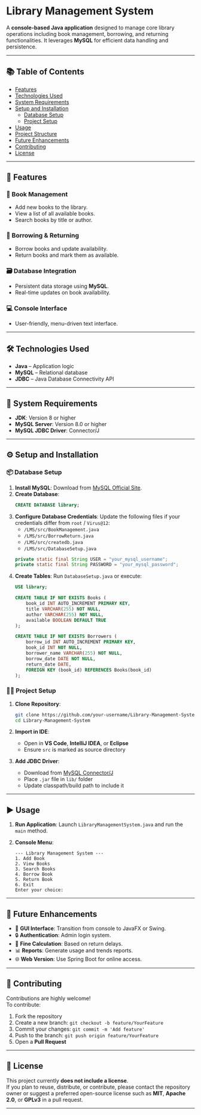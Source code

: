 # Library Management System

A **console-based Java application** designed to manage core library operations including book management, borrowing, and returning functionalities. It leverages **MySQL** for efficient data handling and persistence.

---

## 📚 Table of Contents

- [Features](#features)
- [Technologies Used](#technologies-used)
- [System Requirements](#system-requirements)
- [Setup and Installation](#setup-and-installation)
  - [Database Setup](#database-setup)
  - [Project Setup](#project-setup)
- [Usage](#usage)
- [Project Structure](#project-structure)
- [Future Enhancements](#future-enhancements)
- [Contributing](#contributing)
- [License](#license)

---

## 🚀 Features

### 📘 Book Management
- Add new books to the library.
- View a list of all available books.
- Search books by title or author.

### 📗 Borrowing & Returning
- Borrow books and update availability.
- Return books and mark them as available.

### 🗃️ Database Integration
- Persistent data storage using **MySQL**.
- Real-time updates on book availability.

### 💻 Console Interface
- User-friendly, menu-driven text interface.

---

## 🛠 Technologies Used

- **Java** – Application logic
- **MySQL** – Relational database
- **JDBC** – Java Database Connectivity API

---

## 🧰 System Requirements

- **JDK**: Version 8 or higher
- **MySQL Server**: Version 8.0 or higher
- **MySQL JDBC Driver**: Connector/J

---

## ⚙️ Setup and Installation

### 📦 Database Setup

1. **Install MySQL**: Download from [MySQL Official Site](https://www.mysql.com/).
2. **Create Database**:
    ```sql
    CREATE DATABASE library;
    ```
3. **Configure Database Credentials**:
    Update the following files if your credentials differ from `root` / `Virus@12`:
    - `/LMS/src/BookManagement.java`
    - `/LMS/src/BorrowReturn.java`
    - `/LMS/src/createdb.java`
    - `/LMS/src/DatabaseSetup.java`
    ```java
    private static final String USER = "your_mysql_username";
    private static final String PASSWORD = "your_mysql_password";
    ```
4. **Create Tables**:
    Run `DatabaseSetup.java` or execute:
    ```sql
    USE library;

    CREATE TABLE IF NOT EXISTS Books (
        book_id INT AUTO_INCREMENT PRIMARY KEY,
        title VARCHAR(255) NOT NULL,
        author VARCHAR(255) NOT NULL,
        available BOOLEAN DEFAULT TRUE
    );

    CREATE TABLE IF NOT EXISTS Borrowers (
        borrow_id INT AUTO_INCREMENT PRIMARY KEY,
        book_id INT NOT NULL,
        borrower_name VARCHAR(255) NOT NULL,
        borrow_date DATE NOT NULL,
        return_date DATE,
        FOREIGN KEY (book_id) REFERENCES Books(book_id)
    );
    ```

### 🧑‍💻 Project Setup

1. **Clone Repository**:
    ```bash
    git clone https://github.com/your-username/Library-Management-System.git
    cd Library-Management-System
    ```

2. **Import in IDE**:
   - Open in **VS Code**, **IntelliJ IDEA**, or **Eclipse**
   - Ensure `src` is marked as source directory

3. **Add JDBC Driver**:
   - Download from [MySQL Connector/J](https://dev.mysql.com/downloads/connector/j/)
   - Place `.jar` file in `lib/` folder
   - Update classpath/build path to include it

---

## ▶️ Usage

1. **Run Application**:
    Launch `LibraryManagementSystem.java` and run the `main` method.

2. **Console Menu**:
    ```
    --- Library Management System ---
    1. Add Book
    2. View Books
    3. Search Books
    4. Borrow Book
    5. Return Book
    6. Exit
    Enter your choice:
    ```

---

## 🌱 Future Enhancements

- 🔳 **GUI Interface**: Transition from console to JavaFX or Swing.
- 🔒 **Authentication**: Admin login system.
- 🧮 **Fine Calculation**: Based on return delays.
- 📊 **Reports**: Generate usage and trends reports.
- 🌐 **Web Version**: Use Spring Boot for online access.

---

## 🤝 Contributing

Contributions are highly welcome!  
To contribute:

1. Fork the repository
2. Create a new branch: `git checkout -b feature/YourFeature`
3. Commit your changes: `git commit -m 'Add feature'`
4. Push to the branch: `git push origin feature/YourFeature`
5. Open a **Pull Request**

---

## 📄 License

This project currently **does not include a license**.  
If you plan to reuse, distribute, or contribute, please contact the repository owner or suggest a preferred open-source license such as **MIT**, **Apache 2.0**, or **GPLv3** in a pull request.

---
